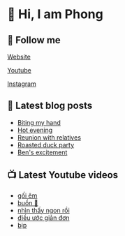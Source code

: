 # 👋 Hi, I am Phong

## 🔗 Follow me

[Website](https://phongever.xyz "Website")

[Youtube](https://www.youtube.com/@phongever "Youtube")

[Instagram](https://www.instagram.com/phongever "Instagram")

## 📝 Latest blog posts

<!-- BLOG-POST-LIST:START -->
- [Biting my hand](https://phongever.xyz/blog/biting-my-hand/)
- [Hot evening](https://phongever.xyz/blog/hot-evening/)
- [Reunion with relatives](https://phongever.xyz/blog/reunion-with-relatives/)
- [Roasted duck party](https://phongever.xyz/blog/roasted-duck-party/)
- [Ben&#39;s excitement](https://phongever.xyz/blog/bens-excitement/)
<!-- BLOG-POST-LIST:END -->

## 📺 Latest Youtube videos

<!-- YOUTUBE-VIDEO-LIST:START -->
- [gối êm](https://www.youtube.com/shorts/creMh2jDcyQ)
- [buồn 🥹](https://www.youtube.com/shorts/-MdeWYIY3tg)
- [nhìn thấy ngon rồi](https://www.youtube.com/shorts/Xytdr5Lfc8E)
- [điều ước giản đơn](https://www.youtube.com/shorts/sL-P6wLglp4)
- [bịp](https://www.youtube.com/shorts/zyWX4nytu4M)
<!-- YOUTUBE-VIDEO-LIST:END -->
